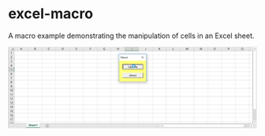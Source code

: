 # excel-macro
A macro example demonstrating the manipulation of cells in an Excel sheet.

![Output sample](https://raw.githubusercontent.com/salih-demir/excel-macro/master/excel-macro.gif)

